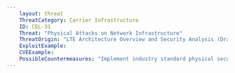 ```yaml
---
    layout: threat
    ThreatCategory: Carrier Infrastructure
    ID: CEL-31
    Threat: "Physical Attacks on Network Infrastructure"
    ThreatOrigin: "LTE Architecture Overview and Security Analysis (Draft NISTIR 8071) [^166]"
    ExploitExample:
    CVEExample:
    PossibleCountermeasures: "Implement industry standard physical security mitigations"
---
```


